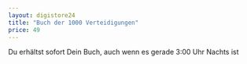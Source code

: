 ```yaml
---
layout: digistore24
title: "Buch der 1000 Verteidigungen"
price: 49
---
```

<p>Du erh&#xE4;ltst sofort Dein Buch, auch wenn es gerade 3:00 Uhr Nachts ist</p>